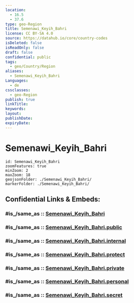 ```yaml
---
location:
  - 16.5
  - 37.6
type: geo-Region
title: Semenawi_Keyih_Bahri
license: CC BY-SA 4.0
source: https://datahub.io/core/country-codes
isDeleted: false
isReadOnly: false
draft: false
confidential: public
tags:
  - geo/Country/Region
aliases:
  - Semenawi_Keyih_Bahri
Languages:
  - de
cssclasses:
  - geo-Region
publish: true
linkTitle:
keywords:
layout:
publishDate:
expiryDate:
---
```


# Semenawi_Keyih_Bahri

```leaflet
id: Semenawi_Keyih_Bahri
zoomFeatures: true 
minZoom: 2 
maxZoom: 18
geojsonFolder: ./Semenawi_Keyih_Bahri/
markerFolder: ./Semenawi_Keyih_Bahri/
```


## Confidential Links & Embeds: 

### #is_/same_as :: [Semenawi_Keyih_Bahri](/_Standards/Earth/Continent/Africa/Africa~East/Eritrea/Regions~Eritrea/Semenawi_Keyih_Bahri.md) 

### #is_/same_as :: [Semenawi_Keyih_Bahri.public](/_public/Earth/Continent/Africa/Africa~East/Eritrea/Regions~Eritrea/Semenawi_Keyih_Bahri.public.md) 

### #is_/same_as :: [Semenawi_Keyih_Bahri.internal](/_internal/Earth/Continent/Africa/Africa~East/Eritrea/Regions~Eritrea/Semenawi_Keyih_Bahri.internal.md) 

### #is_/same_as :: [Semenawi_Keyih_Bahri.protect](/_protect/Earth/Continent/Africa/Africa~East/Eritrea/Regions~Eritrea/Semenawi_Keyih_Bahri.protect.md) 

### #is_/same_as :: [Semenawi_Keyih_Bahri.private](/_private/Earth/Continent/Africa/Africa~East/Eritrea/Regions~Eritrea/Semenawi_Keyih_Bahri.private.md) 

### #is_/same_as :: [Semenawi_Keyih_Bahri.personal](/_personal/Earth/Continent/Africa/Africa~East/Eritrea/Regions~Eritrea/Semenawi_Keyih_Bahri.personal.md) 

### #is_/same_as :: [Semenawi_Keyih_Bahri.secret](/_secret/Earth/Continent/Africa/Africa~East/Eritrea/Regions~Eritrea/Semenawi_Keyih_Bahri.secret.md)

